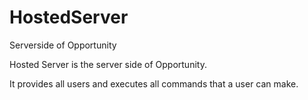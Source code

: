 # HostedServer
Serverside of Opportunity

Hosted Server is the server side of Opportunity.

It provides all users and executes all commands that a user can make.
